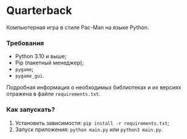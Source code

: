 # Quarterback

Компьютерная игра в стиле Pac-Man на языке Python.

### Требования

- Python 3.10 и выше;
- Pip (пакетный менеджер);
- `pygame`;
- `pygame_gui`.

Подробная информация о необходимых библиотеках и их версиях отражена в файле `requirements.txt`.

### Как запускать?

1. Установить зависимости: `pip install -r requirements.txt`;
2. Запуск приложения: `python main.py` или `python3 main.py`.
